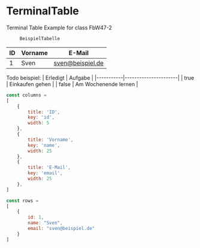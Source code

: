 # TerminalTable
Terminal Table Example for class FbW47-2

         BeispielTabelle

| ID | Vorname | E-Mail           |
|----|---------|------------------|
| 1  | Sven    | sven@beispiel.de |

Todo beispiel:
| Erledigt  | Aufgabe              |
|-----------|----------------------|
| true      | Einkaufen gehen      |
| false     | Am Wochenende lernen |

```js
const columns =
[
    {
        title: 'ID',
        key: 'id',
        width: 5
    },
    {
        title: 'Vorname',
        key: 'name',
        width: 25
    },
    {
        title: 'E-Mail',
        key: 'email',
        width: 25
    },
]

const rows =
[
    {
        id: 1,
        name: "Sven",
        email: "sven@beispiel.de"
    }
]
```